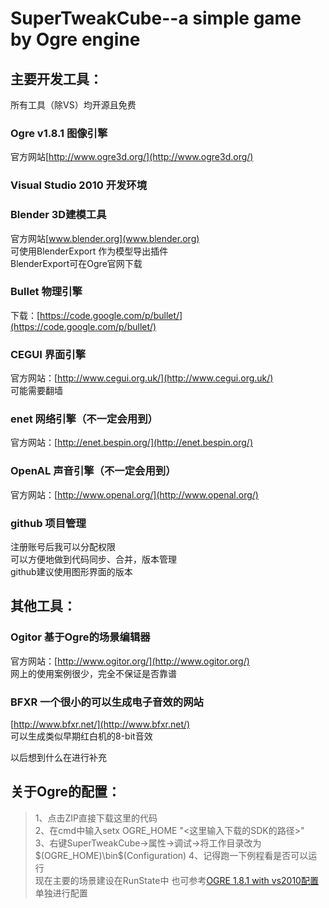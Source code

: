 ﻿SuperTweakCube--a simple game by Ogre engine
=====================================

主要开发工具：
-----------------------------------
所有工具（除VS）均开源且免费

### Ogre v1.8.1  图像引擎
官方网站[http://www.ogre3d.org/](http://www.ogre3d.org/)<br />


### Visual Studio 2010  开发环境

### Blender   3D建模工具
官方网站[www.blender.org](www.blender.org)<br />
可使用BlenderExport 作为模型导出插件<br />
BlenderExport可在Ogre官网下载<br />

### Bullet  物理引擎
下载：[https://code.google.com/p/bullet/](https://code.google.com/p/bullet/)<br />

### CEGUI   界面引擎
官方网站：[http://www.cegui.org.uk/](http://www.cegui.org.uk/)<br />
可能需要翻墙

### enet   网络引擎（不一定会用到）
官方网站：[http://enet.bespin.org/](http://enet.bespin.org/)<br />

### OpenAL 声音引擎（不一定会用到）
官方网站：[http://www.openal.org/](http://www.openal.org/)<br />

### github  项目管理
注册账号后我可以分配权限<br />
可以方便地做到代码同步、合并，版本管理<br />
github建议使用图形界面的版本

其他工具：
-----------------------------------

### Ogitor  基于Ogre的场景编辑器
官方网站：[http://www.ogitor.org/](http://www.ogitor.org/)<br />
网上的使用案例很少，完全不保证是否靠谱

### BFXR	一个很小的可以生成电子音效的网站
[http://www.bfxr.net/](http://www.bfxr.net/)<br />
可以生成类似早期红白机的8-bit音效

以后想到什么在进行补充

关于Ogre的配置：
-----------------------------------
>1、点击ZIP直接下载这里的代码<br />
>2、在cmd中输入setx OGRE_HOME "<这里输入下载的SDK的路径>"<br />
>3、右键SuperTweakCube->属性->调试->将工作目录改为$(OGRE_HOME)\bin\$(Configuration)
>4、记得跑一下例程看是否可以运行<br />
现在主要的场景建设在RunState中
也可参考[OGRE 1.8.1 with vs2010配置](http://hi.baidu.com/friparia/item/58ace0f574c245c10cd1c83f)单独进行配置<br />